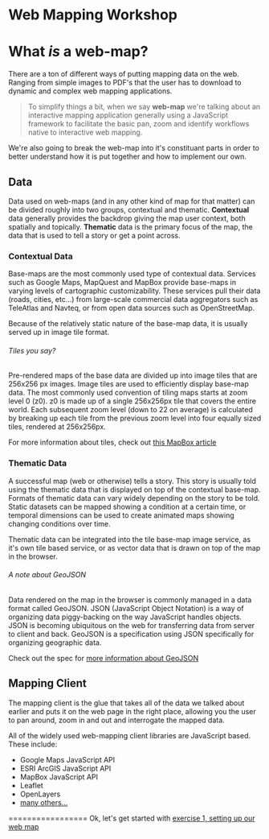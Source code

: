 Web Mapping Workshop
====================

# What _is_ a web-map?

There are a ton of different ways of putting mapping data on the web.  Ranging from simple images to PDF's that the user has to download to dynamic and complex web mapping applications.

> To simplify things a bit, when we say **web-map** we're talking about an interactive mapping application generally using a JavaScript framework to facilitate the basic pan, zoom and identify workflows native to interactive web mapping.

We're also going to break the web-map into it's constituant parts in order to better understand how it is put together and how to implement our own.

## Data

Data used on web-maps (and in any other kind of map for that matter) can be divided roughly into two groups, contextual and thematic.  **Contextual** data generally provides the backdrop giving the map user context, both spatially and topically.  **Thematic** data is the primary focus of the map, the data that is used to tell a story or get a point across.

### Contextual Data

Base-maps are the most commonly used type of contextual data.  Services such as Google Maps, MapQuest and MapBox provide base-maps in varying levels of cartographic customizability.  These services pull their data (roads, cities, etc...) from large-scale commercial data aggregators such as TeleAtlas and Navteq, or from open data sources such as OpenStreetMap.

Because of the relatively static nature of the base-map data, it is usually served up in image tile format.

###### Tiles you say?

Pre-rendered maps of the base data are divided up into image tiles that are 256x256 px images.  Image tiles are used to efficiently display base-map data.  The most commonly used convention of tiling maps starts at zoom level 0 (z0).  z0 is made up of a single 256x256px tile that covers the entire world.  Each subsequent zoom level (down to 22 on average) is calculated by breaking up each tile from the previous zoom level into four equally sized tiles, rendered at 256x256px.

For more information about tiles, check out [this MapBox article](https://www.mapbox.com/foundations/how-web-maps-work/)

### Thematic Data

A successful map (web or otherwise) tells a story.  This story is usually told using the thematic data that is displayed on top of the contextual base-map.  Formats of thematic data can vary widely depending on the story to be told.  Static datasets can be mapped showing a condition at a certain time, or temporal dimensions can be used to create animated maps showing changing conditions over time.  

Thematic data can be integrated into the tile base-map image service, as it's own tile based service, or as vector data that is drawn on top of the map in the browser.

###### A note about GeoJSON

Data rendered on the map in the browser is commonly managed in a data format called GeoJSON.  JSON (JavaScript Object Notation) is a way of organizing data piggy-backing on the way JavaScript handles objects.  JSON is becoming ubiquitous on the web for transferring data from server to client and back.  GeoJSON is a specification using JSON specifically for organizing geographic data.

Check out the spec for [more information about GeoJSON](geojson.org)

## Mapping Client

The mapping client is the glue that takes all of the data we talked about earlier and puts it on the web page in the right place, allowing you the user to pan around, zoom in and out and interrogate the mapped data.

All of the widely used web-mapping client libraries are JavaScript based.  These include:

* Google Maps JavaScript API
* ESRI ArcGIS JavaScript API
* MapBox JavaScript API
* Leaflet
* OpenLayers
* [many others...](http://techslides.com/50-javascript-libraries-and-plugins-for-maps/)

=================
Ok, let's get started with [exercise 1, setting up our web map](https://github.com/willbreitkreutz/web_mapping_workshop/blob/gh-pages/exercise1_getting_set_up.md)
